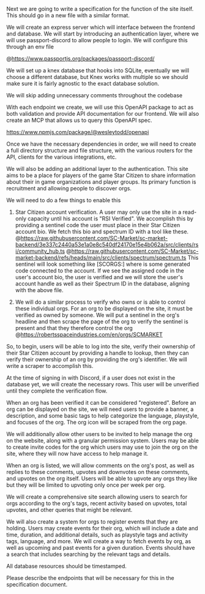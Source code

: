Next we are going to write a specification for the function of the site itself. This should go in a new file with a similar format. 

We will create an express server which will interface between the frontend and database. We will start by introducing an authentication layer, where we will use passport-discord to allow people to login. We will configure this through an env file

@https://www.passportjs.org/packages/passport-discord/ 

We will set up a knex database that hooks into SQLite, eventually we will choose a different database, but Knex works with multiple so we should make sure it is fairly agnostic to the exact database solution.

We will skip adding unnecessary comments throughout the codebase

With each endpoint we create, we will use this OpenAPI package to act as both validation and provide API documentation for our frontend. We will also create an MCP that allows us to query this OpenAPI spec.

https://www.npmjs.com/package/@wesleytodd/openapi

Once we have the necessary dependencies in order, we will need to create a full directory structure and file structure, with the various routers for the API, clients for the various integrations, etc.

We will also be adding an additional layer to the authentication. This site aims to be a place for players of the game Star Citizen to share information about their in game organizations and player groups. Its primary function is recruitment and allowing people to discover orgs.

We will need to do a few things to enable this
1. Star Citizen account verification. A user may only use the site in a read-only capacity until his account is "RSI Verified". We accomplish this by providing a sentinel code the user must place in their Star Citizen account bio. We fetch this bio and spectrum ID with a tool like these. @https://raw.githubusercontent.com/SC-Market/sc-market-backend/3e337c2440a53e1a0e8c540df24170e15e4b062a/src/clients/rsi/community_hub.ts  @https://raw.githubusercontent.com/SC-Market/sc-market-backend/refs/heads/main/src/clients/spectrum/spectrum.ts This sentinel will look something like [SCORGS:<unique code>] where <unique code> is some generated code connected to the account. If we see the assigned code in the user's account bio, the user is verified and we will store the user's account handle as well as their Spectrum ID in the database, aligning with the above file.

2. We will do a similar process to verify who owns or is able to control these individual orgs. For an org to be displayed on the site, it must be verified as owned by someone. We will put a sentinel in the org's headline and then scrape the page of the org to verify the sentinel is present and that they therefore control the org
@https://robertsspaceindustries.com/en/orgs/SCMARKET 

So, to begin, users will be able to log into the site, verify their ownership of their Star Citizen account by providing a handle to lookup, then they can verify their ownership of an org by providing the org's identifier. We will write a scraper to accomplish this.

At the time of signing in with Discord, if a user does not exist in the database yet, we will create the necessary rows. This user will be unverified until they complete the verification flow.

When an org has been verified it can be considered "registered". Before an org can be displayed on the site, we will need users to provide a banner, a description, and some basic tags to help categorize the language, playstyle, and focuses of the org. The org icon will be scraped from the org page. 

We will additionally allow other users to be invited to help manage the org on the website, along with a granular permission system. Users may be able to create invite codes for the org which users may use to join the org on the site, where they will now have access to help manage it. 

When an org is listed, we will allow comments on the org's post, as well as replies to these comments, upvotes and downvotes on these comments, and upvotes on the org itself. Users will be able to upvote any orgs they like but they will be limited to upvoting only once per week per org.

We will create a comprehensive site search allowing users to search for orgs according to the org's tags, recent activity based on upvotes, total upvotes, and other queries that might be relevant.

We will also create a system for orgs to register events that they are holding. Users may create events for their org, which will include a date and time, duration, and additional details, such as playstyle tags and activity tags, language, and more. We will create a way to fetch events by org, as well as upcoming and past events for a given duration. Events should have a search that includes searching by the relevant tags and details.

All database resources should be timestamped.

Please describe the endpoints that will be necessary for this in the specification document.